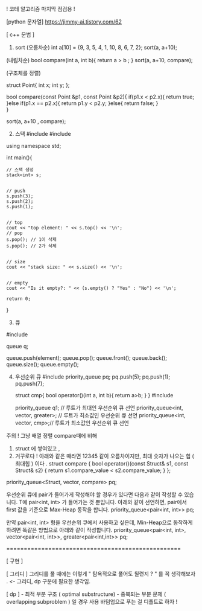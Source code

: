 ! 코테 알고리즘 마지막 점검용 !

[python 문자열]
https://jimmy-ai.tistory.com/62

[ c++ 문법 ]
1. sort
(오름차순)
int a[10] = {9, 3, 5, 4, 1, 10, 8, 6, 7, 2};
sort(a, a+10);

(내림차순)
bool compare(int a, int b){
  return a > b ;
}
sort(a, a+10, compare);

(구조체를 정렬)

struct Point{
  int x;
  int y;
};

bool compare(const Point &p1, const Point &p2){
  if(p1.x < p2.x){
    return true;
  }else if(p1.x == p2.x){
    return p1.y < p2.y;
  }else{
    return false;
   }  
}

sort(a, a+10 , compare);


2. 스택
#include <iostream>
#include <stack>

using namespace std;

int main(){

	// 스택 생성
	stack<int> s;


	// push
	s.push(3);
	s.push(2);
	s.push(1);


	// top
	cout << "top element: " << s.top() << '\n';
	// pop
	s.pop(); // 1이 삭제
	s.pop(); // 2가 삭제


	// size
	cout << "stack size: " << s.size() << '\n';


	// empty
	cout << "Is it empty?: " << (s.empty() ? "Yes" : "No") << '\n';

	return 0;

}
  
  
3. 큐

#include <queue>

queue<int> q;

queue.push(element);
queue.pop();
queue.front();
queue.back();
queue.size();
queue.empty();

4. 우선순위 큐
#include <queue>
priority_queue<int> pq;
pq.push(5);
pq.push(1);
pq.push(7);

    struct cmp{
        bool operator()(int a, int b){
            return a>b;
        }
    }
    #include <queue>

    priority_queue<int> q1; // 루트가 최대인 우선순위 큐 선언
    priority_queue<int, vector<int>, greater<int>>; // 루트가 최소값인 우선순위 큐 선언
    priority_queue<int, vector<int>, cmp>;// 루트가 최소값인 우선순위 큐 선언
    
    
주의 ! 그냥 배열 정렬 compare때에 비해
1) struct 에 쌓여있고 , 
2) 거꾸로다 ! 아래와 같은 때라면 12345 같이 오름차이지만, 최대 숫자가 나오는 힙 ( 최대힙 ) 이다 . 
struct compare {
	bool operator()(const Struct& s1, const Struct& s2) {
		return s1.compare_value < s2.compare_value;
	}
};

priority_queue<Struct, vector<Struct>, compare> pq;

우선순위 큐에 pair가 들어가게 작성해야 할 경우가 있다면 다음과 같이 작성할 수 있습니다. T에 pair<int, int> 가 들어가는 것 뿐입니다.
아래와 같이 선언하면, pair에서 first 값을 기준으로 Max-Heap 동작을 합니다.
priority_queue<pair<int, int>> pq;

만약 pair<int, int> 형을 우선순위 큐에서 사용하고 싶은데, Min-Heap으로 동작하게 하려면 똑같은 방법으로 아래와 같이 작성합니다.
priority_queue<pair<int, int>, vector<pair<int, int>>, greater<pair<int,int>> pq;

==================================================


[ 구현 ]

[ 그리디 ]
그리디를 풀 때에는 이렇게 " 탐욕적으로 풀어도 될련지 ? " 를 꼭 생각해보자 . <- 그리디, dp 구분에 필요한 생각임. 

[ dp ]
	- 최적 부분 구조 ( optimal substructure) 
	- 중복되는 부분 문제 ( overlapping subproblem ) 일 경우 사용 
바텀업으로  푸는 걸 디폴트로 하자 ! 
